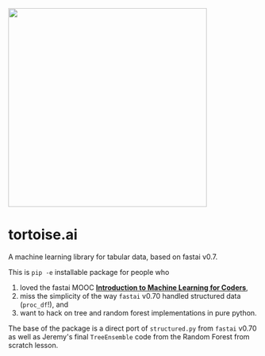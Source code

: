 
<img src="https://user-images.githubusercontent.com/16124573/56208830-0b850e00-6020-11e9-95c9-ced6d8c1adbf.png" width="400">

# tortoise.ai

A machine learning library for tabular data, based on fastai v0.7.

This is `pip -e` installable package for people who

1) loved the fastai MOOC [**Introduction to Machine Learning for Coders**](http://course18.fast.ai/ml),
2) miss the simplicity of the way `fastai` v0.70 handled structured data (`proc_df`!), and
3) want to hack on tree and random forest implementations in pure python.

The base of the package is a direct port of `structured.py` from `fastai` v0.70 as well as Jeremy's final `TreeEnsemble` code from the Random Forest from scratch lesson.


